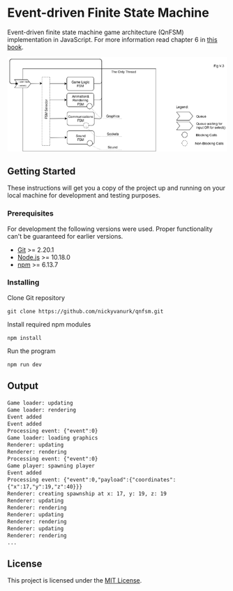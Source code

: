 # Event-driven Finite State Machine

Event-driven finite state machine game architecture (QnFSM) implementation in JavaScript. For more information read chapter 6 in [this book](http://ithare.com/contents-of-development-and-deployment-of-massively-multiplayer-games-from-social-games-to-mmofps-with-stock-exchanges-in-between/).

<img src="diagram.png">

## Getting Started

These instructions will get you a copy of the project up and running on your local machine for development and testing purposes.

### Prerequisites

For development the following versions were used. Proper functionality can't be guaranteed for earlier versions.

* [Git](https://git-scm.com/book/en/v2/Getting-Started-Installing-Git) >= 2.20.1
* [Node.js](https://nodejs.org/en/download/package-manager/) >= 10.18.0
* [npm](https://www.npmjs.com/get-npm) >= 6.13.7

### Installing

Clone Git repository

```
git clone https://github.com/nickyvanurk/qnfsm.git
```

Install required npm modules

```
npm install
```

Run the program

```
npm run dev
```

## Output

```
Game loader: updating
Game loader: rendering
Event added
Event added
Processing event: {"event":0}
Game loader: loading graphics
Renderer: updating
Renderer: rendering
Processing event: {"event":0}
Game player: spawning player
Event added
Processing event: {"event":0,"payload":{"coordinates":{"x":17,"y":19,"z":40}}}
Renderer: creating spawnship at x: 17, y: 19, z: 19
Renderer: updating
Renderer: rendering
Renderer: updating
Renderer: rendering
Renderer: updating
Renderer: rendering
...
```

## License

This project is licensed under the [MIT License](./LICENSE).
